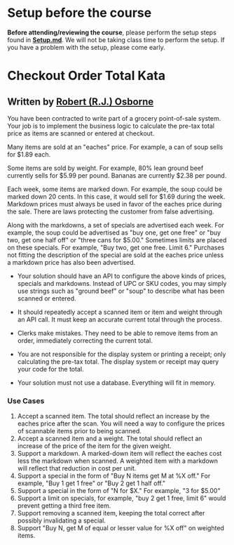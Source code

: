 # Setup before the course
**Before attending/reviewing the course**, please perform the setup steps found in **[Setup.md](https://github.com/jrtitko/CheckoutOrderTotalKata/blob/master/Setup.md)**.
We will not be taking class time to perform the setup.  If you have a problem with the setup, please come early.

# Checkout Order Total Kata
## Written by [Robert (R.J.) Osborne](https://gist.github.com/rjo1970/c56643b343d484b7e3d38dc6e9be8719)

You have been contracted to write part of a grocery point-of-sale system.  Your job is to implement the business logic to calculate the pre-tax total price as items are scanned or entered at checkout.

Many items are sold at an "eaches" price.  For example, a can of soup sells for $1.89 each.

Some items are sold by weight.  For example, 80% lean ground beef currently sells for $5.99 per pound.  Bananas are currently $2.38 per pound.

Each week, some items are marked down.  For example, the soup could be marked down 20 cents.  In this case, it would sell for $1.69 during the week.  Markdown prices must always be used in favor of the eaches price during the sale.  There are laws protecting the customer from false advertising.

Along with the markdowns, a set of specials are advertised each week.  For example, the soup could be advertised as "buy one, get one free" or "buy two, get one half off" or "three cans for $5.00."  Sometimes limits are placed on these specials.  For example, "Buy two, get one free.  Limit 6."  Purchases not fitting the description of the special are sold at the eaches price unless a markdown price has also been advertised.

* Your solution should have an API to configure the above kinds of prices, specials and markdowns.  Instead of UPC or SKU codes, you may simply use strings such as "ground beef" or "soup" to describe what has been scanned or entered.

* It should repeatedly accept a scanned item or item and weight through an API call.  It must keep an accurate current total through the process.

* Clerks make mistakes.  They need to be able to remove items from an order, immediately correcting the current total.

* You are not responsible for the display system or printing a receipt; only calculating the pre-tax total.  The display system or receipt may query your code for the total.

* Your solution must not use a database.  Everything will fit in memory.

### Use Cases

1.  Accept a scanned item.  The total should reflect an increase by the eaches price after the scan.  You will need a way to configure the prices of scannable items prior to being scanned.
1.  Accept a scanned item and a weight.  The total should reflect an increase of the price of the item for the given weight.
1.  Support a markdown.  A marked-down item will reflect the eaches cost less the markdown when scanned.  A weighted item with a markdown will reflect that reduction in cost per unit.
1.  Support a special in the form of "Buy N items get M at %X off."  For example, "Buy 1 get 1 free" or "Buy 2 get 1 half off."
1.  Support a special in the form of "N for $X."  For example, "3 for $5.00"
1.  Support a limit on specials, for example, "buy 2 get 1 free, limit 6" would prevent getting a third free item.
1.  Support removing a scanned item, keeping the total correct after possibly invalidating a special.
1.  Support "Buy N, get M of equal or lesser value for %X off" on weighted items.
